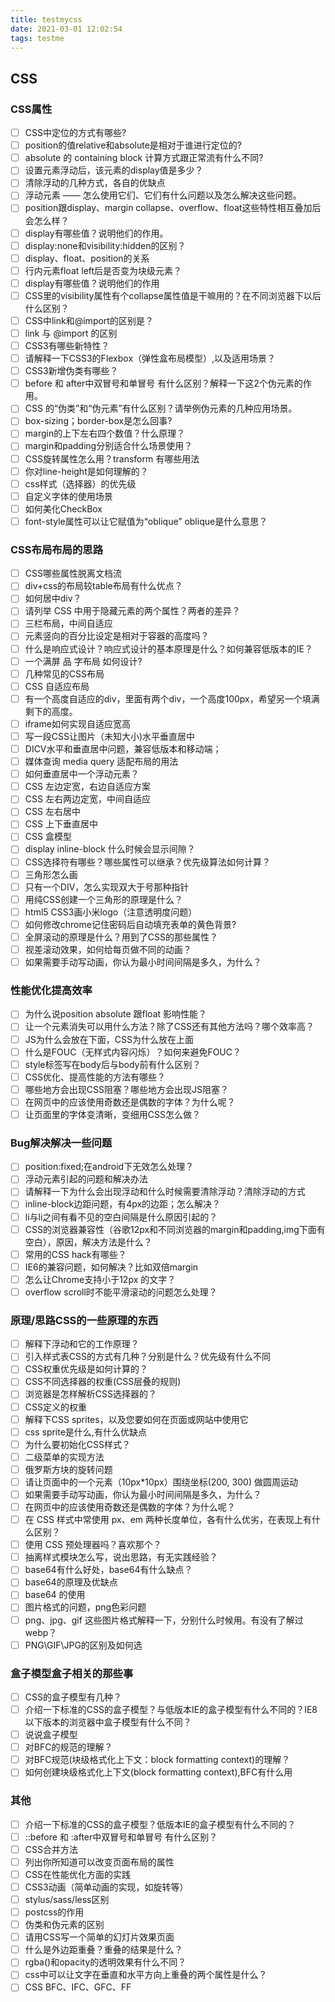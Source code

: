 ```yaml
---
title: testmycss
date: 2021-03-01 12:02:54
tags: testme
---
```


## CSS
### CSS属性
- [ ] CSS中定位的方式有哪些?
- [ ] position的值relative和absolute是相对于谁进行定位的?
- [ ] absolute 的 containing block 计算方式跟正常流有什么不同?
- [ ] 设置元素浮动后，该元素的display值是多少？
- [ ] 清除浮动的⼏种⽅式，各⾃的优缺点
- [ ] 浮动元素 —— 怎么使用它们、它们有什么问题以及怎么解决这些问题。
- [ ] position跟display、margin collapse、overflow、float这些特性相互叠加后会怎么样？
- [ ] display有哪些值？说明他们的作用。
- [ ] display:none和visibility:hidden的区别？
- [ ] display、float、position的关系
- [ ] ⾏内元素float left后是否变为块级元素？
- [ ] display有哪些值？说明他们的作⽤
- [ ] CSS里的visibility属性有个collapse属性值是干嘛用的？在不同浏览器下以后什么区别？
- [ ] CSS中link和@import的区别是？
- [ ] link 与 @import 的区别
- [ ] CSS3有哪些新特性？
- [ ] 请解释一下CSS3的Flexbox（弹性盒布局模型）,以及适用场景？
- [ ] CSS3新增伪类有哪些？
- [ ] before 和 after中双冒号和单冒号 有什么区别？解释一下这2个伪元素的作用。
- [ ] CSS 的“伪类”和“伪元素”有什么区别？请举例伪元素的几种应用场景。
- [ ] box-sizing；border-box是怎么回事?
- [ ] margin的上下左右四个数值？什么原理？
- [ ] margin和padding分别适合什么场景使用？
- [ ] CSS旋转属性怎么用？transform 有哪些用法
- [ ] 你对line-height是如何理解的？
- [ ] css样式（选择器）的优先级
- [ ] ⾃定义字体的使⽤场景
- [ ] 如何美化CheckBox
- [ ] font-style属性可以让它赋值为“oblique” oblique是什么意思？

### CSS布局布局的思路
- [ ] CSS哪些属性脱离文档流
- [ ] div+css的布局较table布局有什么优点？
- [ ] 如何居中div？
- [ ] 请列举 CSS 中用于隐藏元素的两个属性？两者的差异？
- [ ] 三栏布局，中间自适应
- [ ] 元素竖向的百分比设定是相对于容器的高度吗？
- [ ] 什么是响应式设计？响应式设计的基本原理是什么？如何兼容低版本的IE？
- [ ] 一个满屏 品 字布局 如何设计?
- [ ] ⼏种常⻅的CSS布局
- [ ] CSS ⾃适应布局
- [ ] 有一个高度自适应的div，里面有两个div，一个高度100px，希望另一个填满剩下的高度。
- [ ] iframe如何实现自适应宽高
- [ ] 写一段CSS让图片（未知大小)水平垂直居中
- [ ] DICV水平和垂直居中问题，兼容低版本和移动端；
- [ ] 媒体查询 media query 适配布局的用法
- [ ] 如何垂直居中⼀个浮动元素？
- [ ] CSS 左边定宽，右边⾃适应⽅案
- [ ] CSS 左右两边定宽，中间⾃适应
- [ ] CSS 左右居中
- [ ] CSS 上下垂直居中
- [ ] CSS 盒模型
- [ ] display inline-block 什么时候会显示间隙？
- [ ] CSS选择符有哪些？哪些属性可以继承？优先级算法如何计算？
- [ ] 三角形怎么画
- [ ] 只有一个DIV，怎么实现双大于号那种指针
- [ ] 用纯CSS创建一个三角形的原理是什么？
- [ ] html5 CSS3画小米logo（注意透明度问题）
- [ ] 如何修改chrome记住密码后自动填充表单的黄色背景?
- [ ] 全屏滚动的原理是什么？用到了CSS的那些属性？
- [ ] 视差滚动效果，如何给每页做不同的动画？
- [ ] 如果需要⼿动写动画，你认为最⼩时间间隔是多久，为什么？

### 性能优化提高效率
- [ ] 为什么说position absolute 跟float 影响性能？
- [ ] 让一个元素消失可以用什么方法？除了CSS还有其他方法吗？哪个效率高？
- [ ] JS为什么会放在下面，CSS为什么放在上面
- [ ] 什么是FOUC（无样式内容闪烁）？如何来避免FOUC？
- [ ] style标签写在body后与body前有什么区别？
- [ ] CSS优化、提高性能的方法有哪些？
- [ ] 哪些地方会出现CSS阻塞？哪些地方会出现JS阻塞？
- [ ] 在⽹⻚中的应该使⽤奇数还是偶数的字体？为什么呢？
- [ ] 让页面里的字体变清晰，变细用CSS怎么做？

### Bug解决解决一些问题
- [ ] position:fixed;在android下无效怎么处理？
- [ ] 浮动元素引起的问题和解决办法
- [ ] 请解释一下为什么会出现浮动和什么时候需要清除浮动？清除浮动的方式
- [ ] inline-block边距问题，有4px的边距；怎么解决？
- [ ] li与li之间有看不见的空白间隔是什么原因引起的？
- [ ] CSS的浏览器兼容性（谷歌12px和不同浏览器的margin和padding,img下面有空白），原因，解决方法是什么？
- [ ] 常用的CSS hack有哪些？
- [ ] IE6的兼容问题，如何解决？比如双倍margin
- [ ] 怎么让Chrome支持小于12px 的文字？
- [ ] overflow scroll时不能平滑滚动的问题怎么处理？

### 原理/思路CSS的一些原理的东西
- [ ] 解释下浮动和它的工作原理？
- [ ] 引入样式表CSS的方式有几种？分别是什么？优先级有什么不同
- [ ] CSS权重优先级是如何计算的？
- [ ] CSS不同选择器的权重(CSS层叠的规则)
- [ ] 浏览器是怎样解析CSS选择器的？
- [ ] CSS定义的权重
- [ ] 解释下CSS sprites，以及您要如何在页面或网站中使用它
- [ ] css sprite是什么,有什么优缺点
- [ ] 为什么要初始化CSS样式？
- [ ] 二级菜单的实现方法
- [ ] 俄罗斯方块的旋转问题
- [ ] 请让页面中的一个元素（10px*10px）围绕坐标(200, 300) 做圆周运动
- [ ] 如果需要手动写动画，你认为最小时间间隔是多久，为什么？
- [ ] 在网页中的应该使用奇数还是偶数的字体？为什么呢？
- [ ] 在 CSS 样式中常使用 px、em 两种长度单位，各有什么优劣，在表现上有什么区别？
- [ ] 使用 CSS 预处理器吗？喜欢那个？
- [ ] 抽离样式模块怎么写，说出思路，有无实践经验？
- [ ] base64有什么好处，base64有什么缺点？
- [ ] base64的原理及优缺点
- [ ] base64 的使⽤
- [ ] 图片格式的问题，png色彩问题
- [ ] png、jpg、gif 这些图片格式解释一下，分别什么时候用。有没有了解过webp？
- [ ] PNG\GIF\JPG的区别及如何选

### 盒子模型盒子相关的那些事
- [ ] CSS的盒子模型有几种？
- [ ] 介绍一下标准的CSS的盒子模型？与低版本IE的盒子模型有什么不同的？IE8以下版本的浏览器中盒子模型有什么不同？
- [ ] 说说盒子模型
- [ ] 对BFC的规范的理解？
- [ ] 对BFC规范(块级格式化上下文：block formatting context)的理解？
- [ ] 如何创建块级格式化上下⽂(block formatting context),BFC有什么⽤

### 其他
- [ ] 介绍⼀下标准的CSS的盒⼦模型？低版本IE的盒⼦模型有什么不同的？
- [ ] ::before 和 :after中双冒号和单冒号 有什么区别？
- [ ] CSS合并⽅法
- [ ] 列出你所知道可以改变⻚⾯布局的属性
- [ ] CSS在性能优化⽅⾯的实践
- [ ] CSS3动画（简单动画的实现，如旋转等）
- [ ] stylus/sass/less区别
- [ ] postcss的作⽤
- [ ] 伪类和伪元素的区别
- [ ] 请⽤CSS写⼀个简单的幻灯⽚效果⻚⾯
- [ ] 什么是外边距重叠？重叠的结果是什么？
- [ ] rgba()和opacity的透明效果有什么不同？
- [ ] css中可以让⽂字在垂直和⽔平⽅向上重叠的两个属性是什么？
- [ ] CSS BFC、IFC、GFC、FF